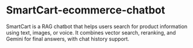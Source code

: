 # SmartCart-ecommerce-chatbot
SmartCart is a RAG chatbot that helps users search for product information using text, images, or voice. It combines vector search, reranking, and Gemini for final answers, with chat history support.
